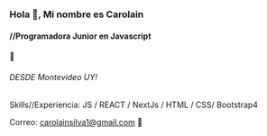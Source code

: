 
### Hola 👋, Mi nombre es Carolain
#### //Programadora Junior en Javascript
#### 🚀


###### DESDE Montevideo UY! 

Skills//Experiencia:  JS / REACT / NextJs / HTML / CSS/ Bootstrap4




Correo: carolainsilva1@gmail.com 💬
